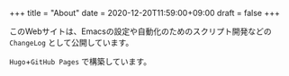 +++
title = "About"
date = 2020-12-20T11:59:00+09:00
draft = false
+++

このWebサイトは、Emacsの設定や自動化のためのスクリプト開発などの `ChangeLog` として公開しています。

`Hugo`+`GitHub Pages` で構築しています。

